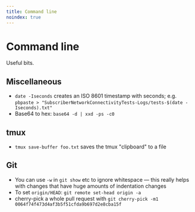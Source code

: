 ```yaml
---
title: Command line
noindex: true
---
```


# Command line

Useful bits.

## Miscellaneous

- `date -Iseconds` creates an ISO 8601 timestamp with seconds; e.g. `pbpaste > "SubscriberNetworkConnectivityTests-Logs/tests-$(date -Iseconds).txt"`
- Base64 to hex: `base64 -d | xxd -ps -c0`

## tmux

- `tmux save-buffer foo.txt` saves the tmux "clipboard" to a file

## Git

- You can use `-w` in `git show` etc to ignore whitespace — this really helps with changes that have huge amounts of indentation changes
- To set `origin/HEAD`: `git remote set-head origin -a`
- cherry-pick a whole pull request with `git cherry-pick -m1 0064f74f473d4af3b5f51cfda9b697d2e8cba15f`
